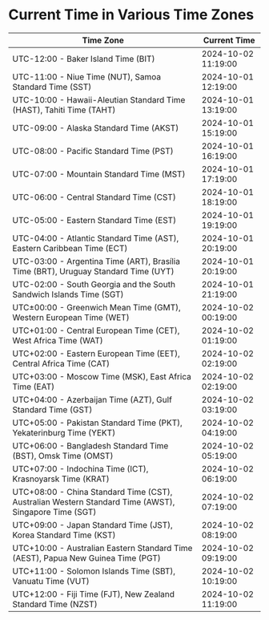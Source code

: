 # Current Time in Various Time Zones

| Time Zone | Current Time |
|-----------|--------------|
| UTC-12:00 - Baker Island Time (BIT) | 2024-10-02 11:19:00 |
| UTC-11:00 - Niue Time (NUT), Samoa Standard Time (SST) | 2024-10-01 12:19:00 |
| UTC-10:00 - Hawaii-Aleutian Standard Time (HAST), Tahiti Time (TAHT) | 2024-10-01 13:19:00 |
| UTC-09:00 - Alaska Standard Time (AKST) | 2024-10-01 15:19:00 |
| UTC-08:00 - Pacific Standard Time (PST) | 2024-10-01 16:19:00 |
| UTC-07:00 - Mountain Standard Time (MST) | 2024-10-01 17:19:00 |
| UTC-06:00 - Central Standard Time (CST) | 2024-10-01 18:19:00 |
| UTC-05:00 - Eastern Standard Time (EST) | 2024-10-01 19:19:00 |
| UTC-04:00 - Atlantic Standard Time (AST), Eastern Caribbean Time (ECT) | 2024-10-01 20:19:00 |
| UTC-03:00 - Argentina Time (ART), Brasília Time (BRT), Uruguay Standard Time (UYT) | 2024-10-01 20:19:00 |
| UTC-02:00 - South Georgia and the South Sandwich Islands Time (SGT) | 2024-10-01 21:19:00 |
| UTC±00:00 - Greenwich Mean Time (GMT), Western European Time (WET) | 2024-10-02 00:19:00 |
| UTC+01:00 - Central European Time (CET), West Africa Time (WAT) | 2024-10-02 01:19:00 |
| UTC+02:00 - Eastern European Time (EET), Central Africa Time (CAT) | 2024-10-02 02:19:00 |
| UTC+03:00 - Moscow Time (MSK), East Africa Time (EAT) | 2024-10-02 02:19:00 |
| UTC+04:00 - Azerbaijan Time (AZT), Gulf Standard Time (GST) | 2024-10-02 03:19:00 |
| UTC+05:00 - Pakistan Standard Time (PKT), Yekaterinburg Time (YEKT) | 2024-10-02 04:19:00 |
| UTC+06:00 - Bangladesh Standard Time (BST), Omsk Time (OMST) | 2024-10-02 05:19:00 |
| UTC+07:00 - Indochina Time (ICT), Krasnoyarsk Time (KRAT) | 2024-10-02 06:19:00 |
| UTC+08:00 - China Standard Time (CST), Australian Western Standard Time (AWST), Singapore Time (SGT) | 2024-10-02 07:19:00 |
| UTC+09:00 - Japan Standard Time (JST), Korea Standard Time (KST) | 2024-10-02 08:19:00 |
| UTC+10:00 - Australian Eastern Standard Time (AEST), Papua New Guinea Time (PGT) | 2024-10-02 09:19:00 |
| UTC+11:00 - Solomon Islands Time (SBT), Vanuatu Time (VUT) | 2024-10-02 10:19:00 |
| UTC+12:00 - Fiji Time (FJT), New Zealand Standard Time (NZST) | 2024-10-02 11:19:00 |
